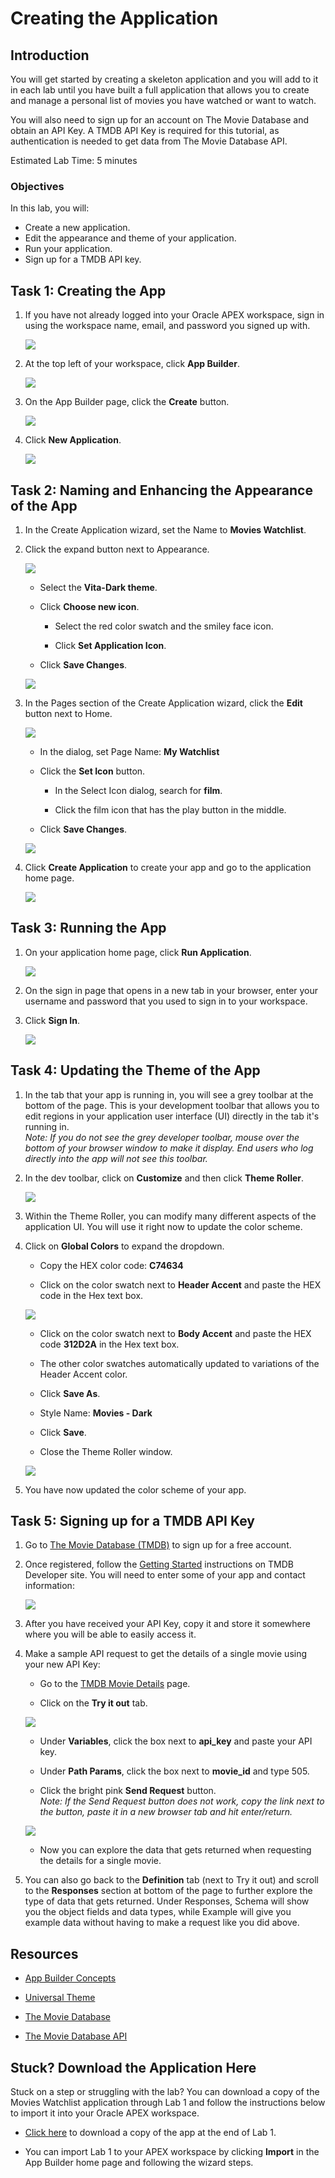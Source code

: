 # Creating the Application

## Introduction

You will get started by creating a skeleton application and you will add to it in each lab until you have built a full application that allows you to create and manage a personal list of movies you have watched or want to watch.

You will also need to sign up for an account on The Movie Database and obtain an API Key. A TMDB API Key is required for this tutorial, as authentication is needed to get data from The Movie Database API.

Estimated Lab Time: 5 minutes

### Objectives
In this lab, you will:  
- Create a new application.  
- Edit the appearance and theme of your application.  
- Run your application.  
- Sign up for a TMDB API key.

## Task 1: Creating the App

1. If you have not already logged into your Oracle APEX workspace, sign in using the workspace name, email, and password you signed up with.

    ![](images/workspace-sign-in.png " ")

2. At the top left of your workspace, click **App Builder**.

    ![](images/workspace-home-edit.png " ")

3. On the App Builder page, click the **Create** button.

    ![](images/app-builder-home-edit.png " ")

4. Click **New Application**.

    ![](images/new-application-edit.png " ")

## Task 2: Naming and Enhancing the Appearance of the App

1. In the Create Application wizard, set the Name to **Movies Watchlist**.

2. Click the expand button next to Appearance.

    ![](images/create-app-name-edit.png " ")

    * Select the **Vita-Dark theme**.

    * Click **Choose new icon**.

        - Select the red color swatch and the smiley face icon.

        - Click **Set Application Icon**.

    * Click **Save Changes**.
    
    ![](images/edit-app-appearance-edit.png " ")

3. In the Pages section of the Create Application wizard, click the **Edit** button next to Home.

    ![](images/create-app-pre-edit-home-edit.png " ")

    * In the dialog, set Page Name: **My Watchlist**

    * Click the **Set Icon** button.

        - In the Select Icon dialog, search for **film**.

        - Click the film icon that has the play button in the middle.

    * Click **Save Changes**.

    ![](images/film-icon-edit.png " ")

4. Click **Create Application** to create your app and go to the application home page.

    ![](images/create-application-edit.png " ")

## Task 3: Running the App

1. On your application home page, click **Run Application**.

    ![](images/app-home-edit.png " ")

2. On the sign in page that opens in a new tab in your browser, enter your username and password that you used to sign in to your workspace.

3. Click **Sign In**.

    ![](images/app-sign-in-edit.png " ")

## Task 4: Updating the Theme of the App

1. In the tab that your app is running in, you will see a grey toolbar at the bottom of the page. This is your development toolbar that allows you to edit regions in your application user interface (UI) directly in the tab it's running in.  
*Note: If you do not see the grey developer toolbar, mouse over the bottom of your browser window to make it display. End users who log directly into the app will not see this toolbar.*

2. In the dev toolbar, click on **Customize** and then click **Theme Roller**.

    ![](images/theme-roller-dev-bar-edit.png " ")

3. Within the Theme Roller, you can modify many different aspects of the application UI. You will use it right now to update the color scheme.

4. Click on **Global Colors** to expand the dropdown.

    * Copy the HEX color code: **C74634**

    * Click on the color swatch next to **Header Accent** and paste the HEX code in the Hex text box.

    ![](images/theme-roller-header-edit.png " ")

    * Click on the color swatch next to **Body Accent** and paste the HEX code **312D2A** in the Hex text box.

    * The other color swatches automatically updated to variations of the Header Accent color.

    * Click **Save As**.

    * Style Name: **Movies - Dark**

    * Click **Save**.

    * Close the Theme Roller window.

    ![](images/save-style-edit.png " ")

5. You have now updated the color scheme of your app.

## Task 5: Signing up for a TMDB API Key

1. Go to [The Movie Database (TMDB)](https://www.themoviedb.org/signup) to sign up for a free account.

2. Once registered, follow the [Getting Started](https://developers.themoviedb.org/3/getting-started/introduction) instructions on TMDB Developer site. You will need to enter some of your app and contact information:

    ![](images/api-key-signup-edit.png " ")

3. After you have received your API Key, copy it and store it somewhere where you will be able to easily access it.

4. Make a sample API request to get the details of a single movie using your new API Key:

    - Go to the [TMDB Movie Details](https://developers.themoviedb.org/3/movies/get-movie-details) page.

    - Click on the **Try it out** tab.

    ![](images/details-api-edit.png " ")

    - Under **Variables**, click the box next to **api_key** and paste your API key.

    - Under **Path Params**, click the box next to **movie_id** and type 505.

    - Click the bright pink **Send Request** button.  
      *Note: If the Send Request button does not work, copy the link next to the button, paste it in a new browser tab and hit enter/return.*

    ![](images/details-request-edit.png " ")

    - Now you can explore the data that gets returned when requesting the details for a single movie.  

5. You can also go back to the **Definition** tab (next to Try it out) and scroll to the **Responses** section at bottom of the page to further explore the type of data that gets returned. Under Responses, Schema will show you the object fields and data types, while Example will give you example data without having to make a request like you did above.

## Resources

- [App Builder Concepts](https://docs.oracle.com/en/database/oracle/application-express/21.1/htmdb/application-builder-concepts.html#GUID-6D22E307-6D48-49BC-9FDC-A7D8B037E46A)

- [Universal Theme](https://apex.oracle.com/pls/apex/apex_pm/r/ut/getting-started)

- [The Movie Database](https://www.themoviedb.org/)

- [The Movie Database API](https://developers.themoviedb.org/3/getting-started/introduction)

## Stuck? Download the Application Here
Stuck on a step or struggling with the lab? You can download a copy of the Movies Watchlist application through Lab 1 and follow the instructions below to import it into your Oracle APEX workspace.  

- [Click here](./files/lab1.sql) to download a copy of the app at the end of Lab 1.

- You can import Lab 1 to your APEX workspace by clicking **Import** in the App Builder home page and following the wizard steps.